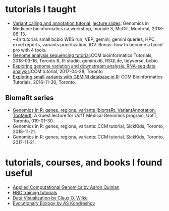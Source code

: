 # tutorials I taught

* [Variant calling and annotation tutorial](https://gist.github.com/naumenko-sa/82df1cb7d9b5f64691bf437f0eb455f0), [lecture slides](https://drive.google.com/open?id=158TJQTiluXCbTEcasNp0WfTylhykwtAk): Genomics in Medicine bioinformatics.ca workshop, module 3, McGill, Montreal, 2018-06-13. \
~4h tutorial: small bcbio WES run, VEP, gemini, gemini queries, HPC, excel reports, variants prioritization, IGV. Bonus: how to become a bioinf pro with 4 tools.
* [Genome analysis sequencing tutorial](https://docs.google.com/presentation/d/1DR4iIY59p40pk404gv-QZqUhg4hpinMdT_Ub9UMR7wg/edit?usp=sharing):CCM bioinformatics Tutorials, 2018-03-16, Toronto
R, R-studio, gemini.db, RSQLite, tidyverse, bcbio.
* [Exploring genome variation and downstream analysis, RNA-seq data analysis](https://docs.google.com/presentation/d/1RRnTsTWYn-Yo5OahbFj4F4ViWPuHIvMkzfYrOqxutv0/edit?usp=sharing):CCM tutorial, 2017-04-28, Toronto
* [Exploring small variants with GEMINI database in R](https://docs.google.com/presentation/d/1DQ0dInX2VXSYE137nOzgeFKVOv5Ww5OBIENjBZRQDr0/edit?usp=sharing): CCM Bioinformatics Tutorials, 2016-11-30, Toronto.

## BiomaRt series
* [Genomics in R: genes, regions, variants (biomaRt, VariantAnnotation, TopMed)](https://docs.google.com/presentation/d/1rTG-FDQ9y8c8e6cO1WdVwq0_BF_R1VRrjTgUD1Vmv54/edit?usp=sharing): A Guest lecture for UofT Medical Genomics program, UofT, Toronto, 019-01-30.
* Genomics in R: genes, regions, variants: CCM tutorial, SickKids, Toronto, 2018-11-21.
* Genomics in R: genes, regions, variants: CCM tutorial, SickKids, Toronto, 2017-11-21.

# tutorials, courses, and books I found useful
* [Applied Computational Genomics by Aaron Quinlan](https://github.com/quinlan-lab/applied-computational-genomics)
* [HBC training tutorials](https://github.com/hbctraining)
* [Data Visualization by Claus O. Wilke](https://serialmentor.com/dataviz/)
* [Evolutionary Biology by AS Kondrashov](https://www.youtube.com/watch?v=fKv2UBkfmA0&list=PLfMMXtHYUY1r6ONv8pzOXCIt5BzH7gxPs)
